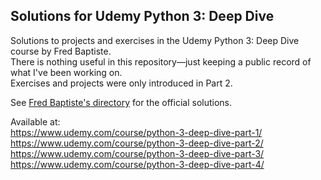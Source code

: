## Solutions for Udemy Python 3: Deep Dive
 Solutions to projects and exercises in the Udemy Python 3: Deep Dive course by Fred Baptiste.<br/>
 There is nothing useful in this repository&mdash;just keeping a public record of what I've been working on.<br/>
 Exercises and projects were only introduced in Part 2. 
 
 See [Fred Baptiste's directory](https://github.com/fbaptiste/python-deepdive) for the official solutions.
 
 Available at:<br/>
 https://www.udemy.com/course/python-3-deep-dive-part-1/<br/>
 https://www.udemy.com/course/python-3-deep-dive-part-2/<br/>
 https://www.udemy.com/course/python-3-deep-dive-part-3/<br/>
 https://www.udemy.com/course/python-3-deep-dive-part-4/
